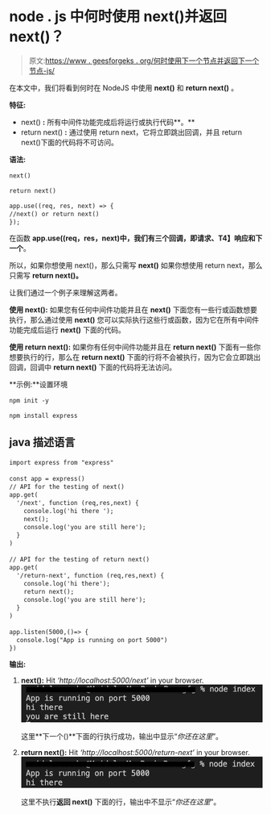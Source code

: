 # node . js 中何时使用 next()并返回 next()？

> 原文:[https://www . geesforgeks . org/何时使用下一个节点并返回下一个节点-js/](https://www.geeksforgeeks.org/when-to-use-next-and-return-next-in-node-js/)

在本文中，我们将看到何时在 NodeJS 中使用 **next()** 和 **return next()** 。

**特征:**

*   next() **:** 所有中间件功能完成后将运行或执行代码**。**
*   return next() **:** 通过使用 return next，它将立即跳出回调，并且 return next()下面的代码将不可访问。

**语法:**

```
next()
```

```
return next()
```

```
app.use((req, res, next) => {
//next() or return next()
});
```

在函数 **app.use((req，res，next)中，**我们有三个回调，即**请求、**T4】响应和**下一个**。

所以，如果你想使用 next()，那么只需写 **next()** 如果你想使用 return next，那么只需写 **return next()。**

让我们通过一个例子来理解这两者。

**使用 next():** 如果您有任何中间件功能并且在 **next()** 下面您有一些行或函数想要执行，那么通过使用 **next()** 您可以实际执行这些行或函数，因为它在所有中间件功能完成后运行 **next()** 下面的代码。

**使用 return next():** 如果你有任何中间件功能并且在 **return next()** 下面有一些你想要执行的行，那么在 **return next()** 下面的行将不会被执行，因为它会立即跳出回调，回调中 **return next()** 下面的代码将无法访问。

**示例:**设置环境

```
npm init -y
```

```
npm install express
```

## java 描述语言

```
import express from "express"

const app = express()
// API for the testing of next() 
app.get(
  '/next', function (req,res,next) { 
    console.log('hi there ');
    next();
    console.log('you are still here');
  }
)

// API for the testing of return next() 
app.get(
  '/return-next', function (req,res,next) { 
    console.log('hi there');
    return next(); 
    console.log('you are still here');
  }
)

app.listen(5000,()=> {
  console.log("App is running on port 5000")
})
```

**输出:**

1.  **next():** Hit *‘http://localhost:5000/next’* in your browser.
    ![](img/bc6e698f1dac33ab2923eb15f6537d94.png)

    这里**下一个()**下面的行执行成功，输出中显示“*你还在这里*”。

2.  **return next():** Hit *‘http://localhost:5000/return-next’* in your browser.
    ![](img/5a6ea7a5ce2943f51f7ea6575c8e1a42.png)

    这里不执行**返回 next()** 下面的行，输出中不显示“*你还在这里*”。